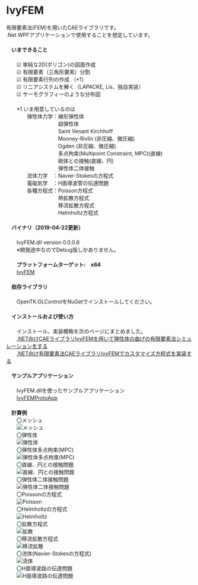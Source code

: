 ﻿IvyFEM  
======  

有限要素法(FEM)を用いたCAEライブラリです。  
.Net WPFアプリケーションで使用することを想定しています。  
　  
　**いまできること**  
　  
　　☑ 単純な2D(ポリゴン)の図面作成  
　　☑ 有限要素（三角形要素）分割  
　　☑ 有限要素行列の作成 （*1）  
　　☑ リニアシステムを解く（LAPACKE, Lis、独自実装）  
　　☑ サーモグラフィーのような分布図  
　  
　　*1 いま用意しているのは  
　　　　弾性体力学：線形弾性体  
　　　　　　　　　　超弾性体  
　　　　　　　　　　Saint Venant Kirchhoff  
　　　　　　　　　　Mooney-Rivlin (非圧縮、微圧縮)  
　　　　　　　　　　Ogden (非圧縮、微圧縮)  
　　　　　　　　　　多点拘束(Multipoint Constraint, MPC)(直線)  
　　　　　　　　　　剛体との接触(直線、円)  
　　　　　　　　　　弾性体二体接触  
　　　　流体力学　：Navier-Stokesの方程式  
　　　　電磁気学　：H面導波管の伝達問題  
　　　　各種方程式：Poisson方程式  
　　　　　　　　　　熱拡散方程式  
　　　　　　　　　　移流拡散方程式  
　　　　　　　　　　Helmholtz方程式  
　  
　**バイナリ（2019-04-22更新）**  
　  
　　IvyFEM.dll version 0.0.0.6  
　　※開発途中なのでDebug版しかありません。  
　  
　　**プラットフォームターゲット:　x64**  
　　[IvyFEM](https://github.com/ryujimiya/IvyFEM/blob/master/publish/)  
　  
　**依存ライブラリ**  
　  
　　OpenTK.GLControlをNuGetでインストールしてください。  
　  
　**インストールおよび使い方**  
　  
　　インストール、実装概略を次のページにまとめました。  
　　[.NET向けCAEライブラリIvyFEMを用いて弾性体の曲げの有限要素法シミュレーションをする](https://qiita.com/ryujimiya2361/items/a573ee7d7060a576f304)  
　　[.NET向け有限要素法CAEライブラリIvyFEMでカスタマイズ方程式を実装する](https://qiita.com/ryujimiya2361/items/f003c10cfc222378ad5a)  
　  
　**サンプルアプリケーション**  
　  
　　IvyFEM.dllを使ったサンプルアプリケーション  
　　[IvyFEMProtoApp](https://github.com/ryujimiya/IvyFEMProtoApp/)  
　  
　**計算例**  
　　〇メッシュ  
　　![メッシュ](https://cdn-ak.f.st-hatena.com/images/fotolife/r/ryujimiya/20190421/20190421122831.jpg)  
　　〇弾性体  
　　![弾性体](https://cdn-ak.f.st-hatena.com/images/fotolife/r/ryujimiya/20190421/20190421123314.jpg)  
　　〇弾性体多点拘束(MPC)  
　　![弾性体多点拘束(MPC)](https://cdn-ak.f.st-hatena.com/images/fotolife/r/ryujimiya/20190421/20190421123915.jpg)  
　　〇直線、円との接触問題  
　　![直線、円との接触問題](https://cdn-ak.f.st-hatena.com/images/fotolife/r/ryujimiya/20190421/20190421124711.jpg)  
　　〇弾性体二体接触問題  
　　![弾性体二体接触問題](https://cdn-ak.f.st-hatena.com/images/fotolife/r/ryujimiya/20190421/20190421125420.jpg)  
　　〇Poissonの方程式  
　　![Poisson](https://cdn-ak.f.st-hatena.com/images/fotolife/r/ryujimiya/20190408/20190408221503.jpg)  
　　〇Helmholtzの方程式  
　　![Helmholtz](https://cdn-ak.f.st-hatena.com/images/fotolife/r/ryujimiya/20190408/20190408221935.jpg)  
　　〇拡散方程式  
　　![拡散](https://cdn-ak.f.st-hatena.com/images/fotolife/r/ryujimiya/20190408/20190408222500.jpg)  
　　〇移流拡散方程式  
　　![移流拡散](https://cdn-ak.f.st-hatena.com/images/fotolife/r/ryujimiya/20190408/20190408222735.jpg)  
　　〇流体(Navier-Stokesの方程式)  
　　![流体](https://cdn-ak.f.st-hatena.com/images/fotolife/r/ryujimiya/20190408/20190408220742.jpg)  
　　〇H面導波路の伝達問題  
　　![H面導波路の伝達問題](https://cdn-ak.f.st-hatena.com/images/fotolife/r/ryujimiya/20190421/20190421130127.jpg)  
　  
